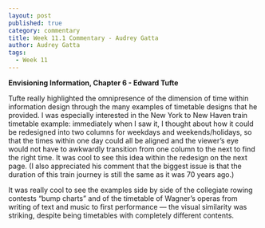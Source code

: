 ```yaml
---
layout: post
published: true
category: commentary
title: Week 11.1 Commentary - Audrey Gatta
author: Audrey Gatta
tags:
  - Week 11
---
```

**Envisioning Information, Chapter 6 - Edward Tufte**

Tufte really highlighted the omnipresence of the dimension of time within information design through the many examples of timetable designs that he provided. I was especially interested in the New York to New Haven train timetable example: immediately when I saw it, I thought about how it could be redesigned into two columns for weekdays and weekends/holidays, so that the times within one day could all be aligned and the viewer’s eye would not have to awkwardly transition from one column to the next to find the right time. It was cool to see this idea within the redesign on the next page. (I also appreciated his comment that the biggest issue is that the duration of this train journey is still the same as it was 70 years ago.)

It was really cool to see the examples side by side of the collegiate rowing contests “bump charts” and of the timetable of Wagner’s operas from writing of text and music to first performance — the visual similarity was striking, despite being timetables with completely different contents.  